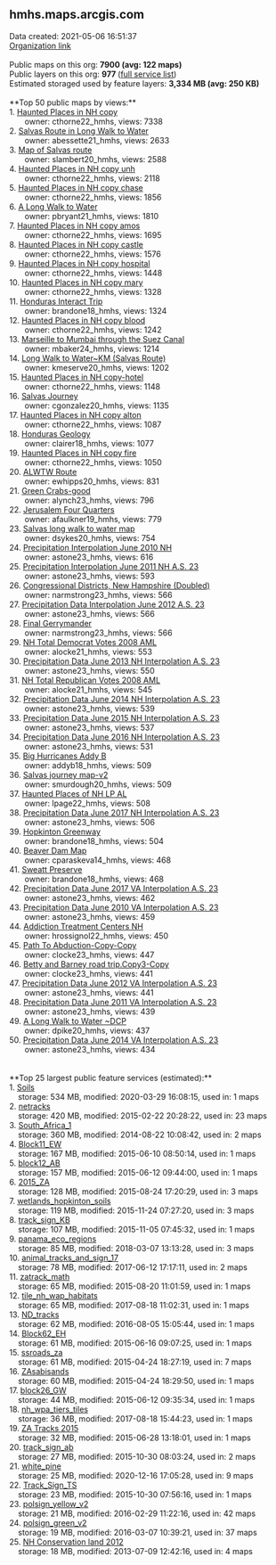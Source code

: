 <h2>hmhs.maps.arcgis.com</h2> Data created: 2021-05-06 16:51:37 <br /><a target='new' href='https://hmhs.maps.arcgis.com'>Organization link</a><br /><br />Public maps on this org: <b>7900 (avg: 122 maps)</b><br />Public layers on this org: <b>977 </b>(<a target='new' href='https://services.arcgis.com/dRxtwawTOPZm6CPj/ArcGIS/rest/services'>full service list</a>)<br />Estimated storaged used by feature layers: <b>3,334 MB (avg: 250 KB)</b><br /><br />**Top 50 public maps by views:**<br />  1. <a target='new' href='https://www.arcgis.com/home/item.html?id=e38b2ec6ddac45a9a998f3511e640985'>Haunted Places in NH copy</a> <br />  &nbsp;&nbsp;&nbsp;&nbsp; &nbsp;&nbsp;owner: cthorne22_hmhs, views: 7338<br />  2. <a target='new' href='https://www.arcgis.com/home/item.html?id=b9c13f1b18844f1f84015854ffe4c314'>Salvas Route in Long Walk to Water</a> <br />  &nbsp;&nbsp;&nbsp;&nbsp; &nbsp;&nbsp;owner: abessette21_hmhs, views: 2633<br />  3. <a target='new' href='https://www.arcgis.com/home/item.html?id=059ac54f02fe4ae58a37da0358756a25'>Map of Salvas route</a> <br />  &nbsp;&nbsp;&nbsp;&nbsp; &nbsp;&nbsp;owner: slambert20_hmhs, views: 2588<br />  4. <a target='new' href='https://www.arcgis.com/home/item.html?id=5429bdfe78154d1dbbe5a804366f18ed'>Haunted Places in NH copy unh</a> <br />  &nbsp;&nbsp;&nbsp;&nbsp; &nbsp;&nbsp;owner: cthorne22_hmhs, views: 2118<br />  5. <a target='new' href='https://www.arcgis.com/home/item.html?id=25f7d7bab4464b4fb6c679e9e6afc1df'>Haunted Places in NH copy chase</a> <br />  &nbsp;&nbsp;&nbsp;&nbsp; &nbsp;&nbsp;owner: cthorne22_hmhs, views: 1856<br />  6. <a target='new' href='https://www.arcgis.com/home/item.html?id=6195d763b61940f9b8f3494a84fb3ff5'>A Long Walk to Water</a> <br />  &nbsp;&nbsp;&nbsp;&nbsp; &nbsp;&nbsp;owner: pbryant21_hmhs, views: 1810<br />  7. <a target='new' href='https://www.arcgis.com/home/item.html?id=885832f014f64098929cf7c14941e0f2'>Haunted Places in NH copy amos</a> <br />  &nbsp;&nbsp;&nbsp;&nbsp; &nbsp;&nbsp;owner: cthorne22_hmhs, views: 1695<br />  8. <a target='new' href='https://www.arcgis.com/home/item.html?id=fb52b63275964ebb8eaa27b050027a43'>Haunted Places in NH copy castle</a> <br />  &nbsp;&nbsp;&nbsp;&nbsp; &nbsp;&nbsp;owner: cthorne22_hmhs, views: 1576<br />  9. <a target='new' href='https://www.arcgis.com/home/item.html?id=5d04b0b04f134fc291a13153fcde3d3e'>Haunted Places in NH copy hospital</a> <br />  &nbsp;&nbsp;&nbsp;&nbsp; &nbsp;&nbsp;owner: cthorne22_hmhs, views: 1448<br />  10. <a target='new' href='https://www.arcgis.com/home/item.html?id=5c7174a96c3747219f112caa96b7bfca'>Haunted Places in NH copy mary</a> <br />  &nbsp;&nbsp;&nbsp;&nbsp; &nbsp;&nbsp;owner: cthorne22_hmhs, views: 1328<br />  11. <a target='new' href='https://www.arcgis.com/home/item.html?id=e559e91499ca43219719f02a9e31f143'>Honduras Interact Trip</a> <br />  &nbsp;&nbsp;&nbsp;&nbsp; &nbsp;&nbsp;owner: brandone18_hmhs, views: 1324<br />  12. <a target='new' href='https://www.arcgis.com/home/item.html?id=d14e6f62b6b64b349c76cd3fb32447ad'>Haunted Places in NH copy blood</a> <br />  &nbsp;&nbsp;&nbsp;&nbsp; &nbsp;&nbsp;owner: cthorne22_hmhs, views: 1242<br />  13. <a target='new' href='https://www.arcgis.com/home/item.html?id=e64c4587b5b24841be9d3108b4c4f283'>Marseille to Mumbai through the Suez Canal</a> <br />  &nbsp;&nbsp;&nbsp;&nbsp; &nbsp;&nbsp;owner: mbaker24_hmhs, views: 1214<br />  14. <a target='new' href='https://www.arcgis.com/home/item.html?id=ad23517836814fd3930160234b1bd687'>Long Walk to Water~KM (Salvas Route)</a> <br />  &nbsp;&nbsp;&nbsp;&nbsp; &nbsp;&nbsp;owner: kmeserve20_hmhs, views: 1202<br />  15. <a target='new' href='https://www.arcgis.com/home/item.html?id=54557598861c46539b578f0c94c4a196'>Haunted Places in NH copy-hotel</a> <br />  &nbsp;&nbsp;&nbsp;&nbsp; &nbsp;&nbsp;owner: cthorne22_hmhs, views: 1148<br />  16. <a target='new' href='https://www.arcgis.com/home/item.html?id=70318163d196436588be5a9272aa59b9'>Salvas Journey</a> <br />  &nbsp;&nbsp;&nbsp;&nbsp; &nbsp;&nbsp;owner: cgonzalez20_hmhs, views: 1135<br />  17. <a target='new' href='https://www.arcgis.com/home/item.html?id=cf8636f03f944bdf8a49a6a31b282b0b'>Haunted Places in NH copy alton</a> <br />  &nbsp;&nbsp;&nbsp;&nbsp; &nbsp;&nbsp;owner: cthorne22_hmhs, views: 1087<br />  18. <a target='new' href='https://www.arcgis.com/home/item.html?id=de30124dc35642dfb97d8a6f07a2d3f0'>Honduras Geology</a> <br />  &nbsp;&nbsp;&nbsp;&nbsp; &nbsp;&nbsp;owner: clairer18_hmhs, views: 1077<br />  19. <a target='new' href='https://www.arcgis.com/home/item.html?id=c3635c23d91348c891b95240d1e5c851'>Haunted Places in NH copy fire</a> <br />  &nbsp;&nbsp;&nbsp;&nbsp; &nbsp;&nbsp;owner: cthorne22_hmhs, views: 1050<br />  20. <a target='new' href='https://www.arcgis.com/home/item.html?id=3bbba29de2454be6ab28a8ebccc061d3'>ALWTW Route</a> <br />  &nbsp;&nbsp;&nbsp;&nbsp; &nbsp;&nbsp;owner: ewhipps20_hmhs, views: 831<br />  21. <a target='new' href='https://www.arcgis.com/home/item.html?id=bba2638df670415f8a3f497eaeaa574f'>Green Crabs-good</a> <br />  &nbsp;&nbsp;&nbsp;&nbsp; &nbsp;&nbsp;owner: alynch23_hmhs, views: 796<br />  22. <a target='new' href='https://www.arcgis.com/home/item.html?id=ee8b442c408a441583e437d47b0e8346'>Jerusalem Four Quarters</a> <br />  &nbsp;&nbsp;&nbsp;&nbsp; &nbsp;&nbsp;owner: afaulkner19_hmhs, views: 779<br />  23. <a target='new' href='https://www.arcgis.com/home/item.html?id=5c98024df56946b4b0a2ad87dd3bc7b8'>Salvas long walk to water map</a> <br />  &nbsp;&nbsp;&nbsp;&nbsp; &nbsp;&nbsp;owner: dsykes20_hmhs, views: 754<br />  24. <a target='new' href='https://www.arcgis.com/home/item.html?id=797b2554ca114f94b7daf4d8f78ae9fe'>Precipitation Interpolation June 2010 NH</a> <br />  &nbsp;&nbsp;&nbsp;&nbsp; &nbsp;&nbsp;owner: astone23_hmhs, views: 616<br />  25. <a target='new' href='https://www.arcgis.com/home/item.html?id=608dbfb33b9840009c4c6f78cc88aa43'>Precipitation Interpolation June 2011 NH A.S. 23</a> <br />  &nbsp;&nbsp;&nbsp;&nbsp; &nbsp;&nbsp;owner: astone23_hmhs, views: 593<br />  26. <a target='new' href='https://www.arcgis.com/home/item.html?id=181a3183df8c4f7d818055e9c6b4e911'>Congressional Districts, New Hampshire (Doubled)</a> <br />  &nbsp;&nbsp;&nbsp;&nbsp; &nbsp;&nbsp;owner: narmstrong23_hmhs, views: 566<br />  27. <a target='new' href='https://www.arcgis.com/home/item.html?id=9058566dfefa4b068ccf585156204366'>Precipitation Data Interpolation June 2012 A.S. 23</a> <br />  &nbsp;&nbsp;&nbsp;&nbsp; &nbsp;&nbsp;owner: astone23_hmhs, views: 566<br />  28. <a target='new' href='https://www.arcgis.com/home/item.html?id=b02da54a4ae7429bb19c1708f9166035'>Final Gerrymander</a> <br />  &nbsp;&nbsp;&nbsp;&nbsp; &nbsp;&nbsp;owner: narmstrong23_hmhs, views: 566<br />  29. <a target='new' href='https://www.arcgis.com/home/item.html?id=ab269755bb114a7d869c29ed618608c3'>NH Total Democrat Votes 2008 AML</a> <br />  &nbsp;&nbsp;&nbsp;&nbsp; &nbsp;&nbsp;owner: alocke21_hmhs, views: 553<br />  30. <a target='new' href='https://www.arcgis.com/home/item.html?id=67b25ab0244b48ecafd46893ca0b7d38'>Precipitation Data June 2013 NH Interpolation A.S. 23</a> <br />  &nbsp;&nbsp;&nbsp;&nbsp; &nbsp;&nbsp;owner: astone23_hmhs, views: 550<br />  31. <a target='new' href='https://www.arcgis.com/home/item.html?id=d2ad412494ce4622adebe6c13dd9a877'>NH Total Republican Votes 2008 AML</a> <br />  &nbsp;&nbsp;&nbsp;&nbsp; &nbsp;&nbsp;owner: alocke21_hmhs, views: 545<br />  32. <a target='new' href='https://www.arcgis.com/home/item.html?id=43c2b9f0c6624d8a977a81f78988d36f'>Precipitation Data June 2014 NH Interpolation A.S. 23</a> <br />  &nbsp;&nbsp;&nbsp;&nbsp; &nbsp;&nbsp;owner: astone23_hmhs, views: 539<br />  33. <a target='new' href='https://www.arcgis.com/home/item.html?id=45bc1ac1e5ad47b5a2ff0da336062762'>Precipitation Data June 2015 NH Interpolation A.S. 23</a> <br />  &nbsp;&nbsp;&nbsp;&nbsp; &nbsp;&nbsp;owner: astone23_hmhs, views: 537<br />  34. <a target='new' href='https://www.arcgis.com/home/item.html?id=0405ee6a22034857affa629dd45bd12a'>Precipitation Data June 2016 NH Interpolation A.S. 23</a> <br />  &nbsp;&nbsp;&nbsp;&nbsp; &nbsp;&nbsp;owner: astone23_hmhs, views: 531<br />  35. <a target='new' href='https://www.arcgis.com/home/item.html?id=e79839c94a6e4f5987140cbf786b4a3a'>Big Hurricanes Addy B</a> <br />  &nbsp;&nbsp;&nbsp;&nbsp; &nbsp;&nbsp;owner: addyb18_hmhs, views: 509<br />  36. <a target='new' href='https://www.arcgis.com/home/item.html?id=cd4d5cd329b3458690aed194cc3bd20e'>Salvas journey map-v2</a> <br />  &nbsp;&nbsp;&nbsp;&nbsp; &nbsp;&nbsp;owner: smurdough20_hmhs, views: 509<br />  37. <a target='new' href='https://www.arcgis.com/home/item.html?id=1e859f919f1b45769dbc4b668b26afc9'>Haunted Places of NH LP AL</a> <br />  &nbsp;&nbsp;&nbsp;&nbsp; &nbsp;&nbsp;owner: lpage22_hmhs, views: 508<br />  38. <a target='new' href='https://www.arcgis.com/home/item.html?id=244d4630d58a4da8b63ea1a7c1a4f1f7'>Precipitation Data June 2017 NH Interpolation A.S. 23</a> <br />  &nbsp;&nbsp;&nbsp;&nbsp; &nbsp;&nbsp;owner: astone23_hmhs, views: 506<br />  39. <a target='new' href='https://www.arcgis.com/home/item.html?id=d004fb20f2bf4d47974b0fa8dcd9b3fb'>Hopkinton Greenway</a> <br />  &nbsp;&nbsp;&nbsp;&nbsp; &nbsp;&nbsp;owner: brandone18_hmhs, views: 504<br />  40. <a target='new' href='https://www.arcgis.com/home/item.html?id=d2c33640b0aa48febf68ffbbaae6535e'>Beaver Dam Map</a> <br />  &nbsp;&nbsp;&nbsp;&nbsp; &nbsp;&nbsp;owner: cparaskeva14_hmhs, views: 468<br />  41. <a target='new' href='https://www.arcgis.com/home/item.html?id=82e2b5872f4a476b9d67238506d1e45e'>Sweatt Preserve</a> <br />  &nbsp;&nbsp;&nbsp;&nbsp; &nbsp;&nbsp;owner: brandone18_hmhs, views: 468<br />  42. <a target='new' href='https://www.arcgis.com/home/item.html?id=9fbae3801b754f4991e708f9feef5fce'>Precipitation Data June 2017 VA Interpolation A.S. 23</a> <br />  &nbsp;&nbsp;&nbsp;&nbsp; &nbsp;&nbsp;owner: astone23_hmhs, views: 462<br />  43. <a target='new' href='https://www.arcgis.com/home/item.html?id=4a2c1fceee78405fbe495a588d9dc349'>Precipitation Data June 2010 VA Interpolation A.S. 23</a> <br />  &nbsp;&nbsp;&nbsp;&nbsp; &nbsp;&nbsp;owner: astone23_hmhs, views: 459<br />  44. <a target='new' href='https://www.arcgis.com/home/item.html?id=7b832db4400e4defa3782d200a35da0a'>Addiction Treatment Centers NH</a> <br />  &nbsp;&nbsp;&nbsp;&nbsp; &nbsp;&nbsp;owner: hrossignol22_hmhs, views: 450<br />  45. <a target='new' href='https://www.arcgis.com/home/item.html?id=d46b4261a02a497e95eaecd28d403781'>Path To Abduction-Copy-Copy</a> <br />  &nbsp;&nbsp;&nbsp;&nbsp; &nbsp;&nbsp;owner: clocke23_hmhs, views: 447<br />  46. <a target='new' href='https://www.arcgis.com/home/item.html?id=27f4bca053aa49229a2733733f5b3306'>Betty and Barney road trip.Copy3-Copy</a> <br />  &nbsp;&nbsp;&nbsp;&nbsp; &nbsp;&nbsp;owner: clocke23_hmhs, views: 441<br />  47. <a target='new' href='https://www.arcgis.com/home/item.html?id=faa6e2708b754c2f90762f1e3b5d396a'>Precipitation Data June 2012 VA Interpolation A.S. 23</a> <br />  &nbsp;&nbsp;&nbsp;&nbsp; &nbsp;&nbsp;owner: astone23_hmhs, views: 441<br />  48. <a target='new' href='https://www.arcgis.com/home/item.html?id=57f597f23a8442b3a4aeff6dc41f173c'>Precipitation Data June 2011 VA Interpolation A.S. 23</a> <br />  &nbsp;&nbsp;&nbsp;&nbsp; &nbsp;&nbsp;owner: astone23_hmhs, views: 439<br />  49. <a target='new' href='https://www.arcgis.com/home/item.html?id=275eee1ca49647a8a204accba55e1072'>A Long Walk to Water ~DCP</a> <br />  &nbsp;&nbsp;&nbsp;&nbsp; &nbsp;&nbsp;owner: dpike20_hmhs, views: 437<br />  50. <a target='new' href='https://www.arcgis.com/home/item.html?id=2210ac3f53694d7a8f5fe7ee95adf07e'>Precipitation Data June 2014 VA Interpolation A.S. 23</a> <br />  &nbsp;&nbsp;&nbsp;&nbsp; &nbsp;&nbsp;owner: astone23_hmhs, views: 434<br /><br /><br />**Top 25 largest public feature services (estimated):**<br /> 1. <a target='new' href='https://www.arcgis.com/home/item.html?id=5c3820a0794e40f7bc754c5d2dc0a6d9'>Soils</a><br /> &nbsp;&nbsp;&nbsp;&nbsp;storage: 534 MB, modified: 2020-03-29 16:08:15,  used in: 1 maps<br /> 2. <a target='new' href='https://www.arcgis.com/home/item.html?id=a1cb218c04a54bf59679e5ae01230a4e'>netracks</a><br /> &nbsp;&nbsp;&nbsp;&nbsp;storage: 420 MB, modified: 2015-02-22 20:28:22,  used in: 23 maps<br /> 3. <a target='new' href='https://www.arcgis.com/home/item.html?id=0dfde82466724b50b34317bd45b061c3'>South_Africa_1</a><br /> &nbsp;&nbsp;&nbsp;&nbsp;storage: 360 MB, modified: 2014-08-22 10:08:42,  used in: 2 maps<br /> 4. <a target='new' href='https://www.arcgis.com/home/item.html?id=2fc058d8adca4d829f82a1d5937707e6'>Block11_EW</a><br /> &nbsp;&nbsp;&nbsp;&nbsp;storage: 167 MB, modified: 2015-06-10 08:50:14,  used in: 1 maps<br /> 5. <a target='new' href='https://www.arcgis.com/home/item.html?id=ec0545182b8e49f0b264a34352ff2e64'>block12_AB</a><br /> &nbsp;&nbsp;&nbsp;&nbsp;storage: 157 MB, modified: 2015-06-12 09:44:00,  used in: 1 maps<br /> 6. <a target='new' href='https://www.arcgis.com/home/item.html?id=b33c3dd60f4d479bba0bd40ad6cac323'>2015_ZA</a><br /> &nbsp;&nbsp;&nbsp;&nbsp;storage: 128 MB, modified: 2015-08-24 17:20:29,  used in: 3 maps<br /> 7. <a target='new' href='https://www.arcgis.com/home/item.html?id=46227dae79bd4e63b73c27c383cad9bf'>wetlands_hopkinton_soils</a><br /> &nbsp;&nbsp;&nbsp;&nbsp;storage: 119 MB, modified: 2015-11-24 07:27:20,  used in: 3 maps<br /> 8. <a target='new' href='https://www.arcgis.com/home/item.html?id=702b9a46258b4980ac2f259f58560c58'>track_sign_KB</a><br /> &nbsp;&nbsp;&nbsp;&nbsp;storage: 107 MB, modified: 2015-11-05 07:45:32,  used in: 1 maps<br /> 9. <a target='new' href='https://www.arcgis.com/home/item.html?id=d121bcc030fa4da98b5d143555c744d8'>panama_eco_regions</a><br /> &nbsp;&nbsp;&nbsp;&nbsp;storage: 85 MB, modified: 2018-03-07 13:13:28,  used in: 3 maps<br /> 10. <a target='new' href='https://www.arcgis.com/home/item.html?id=f86bfa755065464194fb5c7df0d132f6'>animal_tracks_and_sign_17</a><br /> &nbsp;&nbsp;&nbsp;&nbsp;storage: 78 MB, modified: 2017-06-12 17:17:11,  used in: 2 maps<br /> 11. <a target='new' href='https://www.arcgis.com/home/item.html?id=63cfef17b5bf4a7bb72ff183d6837cc9'>zatrack_math</a><br /> &nbsp;&nbsp;&nbsp;&nbsp;storage: 65 MB, modified: 2015-08-20 11:01:59,  used in: 1 maps<br /> 12. <a target='new' href='https://www.arcgis.com/home/item.html?id=f09180dc46904226b7b7ef22057ddef7'>tile_nh_wap_habitats</a><br /> &nbsp;&nbsp;&nbsp;&nbsp;storage: 65 MB, modified: 2017-08-18 11:02:31,  used in: 1 maps<br /> 13. <a target='new' href='https://www.arcgis.com/home/item.html?id=8f4721334cc54140aea96ff2eb2a1ffb'>ND_tracks</a><br /> &nbsp;&nbsp;&nbsp;&nbsp;storage: 62 MB, modified: 2016-08-05 15:05:44,  used in: 1 maps<br /> 14. <a target='new' href='https://www.arcgis.com/home/item.html?id=980aea8e389c49fd8e9d0975c1da11e7'>Block62_EH</a><br /> &nbsp;&nbsp;&nbsp;&nbsp;storage: 61 MB, modified: 2015-06-16 09:07:25,  used in: 1 maps<br /> 15. <a target='new' href='https://www.arcgis.com/home/item.html?id=075c717da1ab4d3fb23b7f0795759c42'>ssroads_za</a><br /> &nbsp;&nbsp;&nbsp;&nbsp;storage: 61 MB, modified: 2015-04-24 18:27:19,  used in: 7 maps<br /> 16. <a target='new' href='https://www.arcgis.com/home/item.html?id=4d50cd0b4cc84d2480603d3573da50f3'>ZAsabisands</a><br /> &nbsp;&nbsp;&nbsp;&nbsp;storage: 60 MB, modified: 2015-04-24 18:29:50,  used in: 1 maps<br /> 17. <a target='new' href='https://www.arcgis.com/home/item.html?id=0ac30184bb0247f686102fa51b9def1e'>block26_GW</a><br /> &nbsp;&nbsp;&nbsp;&nbsp;storage: 44 MB, modified: 2015-06-12 09:35:34,  used in: 1 maps<br /> 18. <a target='new' href='https://www.arcgis.com/home/item.html?id=94a7a68478134c71bdbc349deb128086'>nh_wpa_tiers_tiles</a><br /> &nbsp;&nbsp;&nbsp;&nbsp;storage: 36 MB, modified: 2017-08-18 15:44:23,  used in: 1 maps<br /> 19. <a target='new' href='https://www.arcgis.com/home/item.html?id=374ba75344ba4a5c98a8da025289cfa6'>ZA Tracks 2015</a><br /> &nbsp;&nbsp;&nbsp;&nbsp;storage: 32 MB, modified: 2015-06-28 13:18:01,  used in: 1 maps<br /> 20. <a target='new' href='https://www.arcgis.com/home/item.html?id=5fbd9cef9a284dbfbde7c978094a496b'>track_sign_ab</a><br /> &nbsp;&nbsp;&nbsp;&nbsp;storage: 27 MB, modified: 2015-10-30 08:03:24,  used in: 2 maps<br /> 21. <a target='new' href='https://www.arcgis.com/home/item.html?id=7810fa599c1942489fdc412893526c6c'>white_pine</a><br /> &nbsp;&nbsp;&nbsp;&nbsp;storage: 25 MB, modified: 2020-12-16 17:05:28,  used in: 9 maps<br /> 22. <a target='new' href='https://www.arcgis.com/home/item.html?id=7961321784e0489888cdfaa1280be3b0'>Track_Sign_TS</a><br /> &nbsp;&nbsp;&nbsp;&nbsp;storage: 23 MB, modified: 2015-10-30 07:56:16,  used in: 1 maps<br /> 23. <a target='new' href='https://www.arcgis.com/home/item.html?id=bf6f8411c2094acab0bdc6d8eecff455'>polsign_yellow_v2</a><br /> &nbsp;&nbsp;&nbsp;&nbsp;storage: 21 MB, modified: 2016-02-29 11:22:16,  used in: 42 maps<br /> 24. <a target='new' href='https://www.arcgis.com/home/item.html?id=7bae1b4bee424c3e97ac8abea87edeff'>polsign_green_v2</a><br /> &nbsp;&nbsp;&nbsp;&nbsp;storage: 19 MB, modified: 2016-03-07 10:39:21,  used in: 37 maps<br /> 25. <a target='new' href='https://www.arcgis.com/home/item.html?id=ec094c843bfb4ab3aa0717d4db47ffb1'>NH Conservation land 2012</a><br /> &nbsp;&nbsp;&nbsp;&nbsp;storage: 18 MB, modified: 2013-07-09 12:42:16,  used in: 4 maps<br />